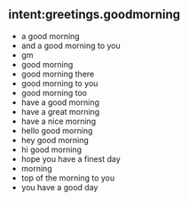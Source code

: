 ## intent:greetings.goodmorning

- a good morning
- and a good morning to you
- gm
- good morning
- good morning there
- good morning to you
- good morning too
- have a good morning
- have a great morning
- have a nice morning
- hello good morning
- hey good morning
- hi good morning
- hope you have a finest day
- morning
- top of the morning to you
- you have a good day